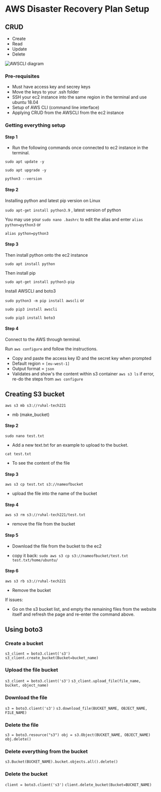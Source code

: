 <h1>AWS Disaster Recovery Plan Setup </h1>

<h2>CRUD</h2>

- Create
- Read 
- Update 
- Delete

![AWSCLI diagram](https://user-images.githubusercontent.com/126012715/234847404-800d0f1e-c2c5-4188-8246-40fdc6a711f3.JPG)

<h3>Pre-requisites</h3>

- Must have access key and secrey keys
- Move the keys to your .ssh folder 
- SSH your ec2 instance into the same region in the terminal and use ubuntu 18.04
- Setup of AWS CLI (command line interface)
- Applying CRUD from the AWSCLI from the ec2 instance


<h3>Getting everything setup</h3>

<h4>Step 1</h4>

- Run the following commands once connected to ec2 instance in the terminal.

`sudo apt update -y`

`sudo apt upgrade -y`

`python3 --version`

<h4>Step 2</h4>

Installing python and latest pip version on Linux

`sudo apt-get install python3.9` , latest version of python

You may use your `sudo nano .bashrc` to edit the alias and enter `alias python=python3` or

`alias python=python3`

<h4>Step 3</h4>

Then install python onto the ec2 instance

`sudo apt install python`

Then install pip

`sudo apt-get install python3-pip`

Install AWSCLI and boto3 

`sudo python3 -m pip install awscli` or

`sudo pip3 install awscli`

`sudo pip3 install boto3`

<h4>Step 4</h4>

Connect to the AWS through terminal.

Run `aws configure` and follow the instructions.

- Copy and paste the access key ID and the secret key when prompted 
- Default region = `[eu-west-1]`
- Output format = `json`
- Validates and show's the content within s3 container `aws s3 ls` if error, re-do the steps from `aws configure`

<h2>Creating S3 bucket </h2>

`aws s3 mb s3://ruhal-tech221`

- mb (make_bucket) 

<h4>Step 2</h4>

`sudo nano test.txt`

- Add a new text.txt for an example to upload to the bucket. 

`cat test.txt`

- To see the content of the file

<h4>Step 3</h4>

`aws s3 cp test.txt s3://nameofbucket`

- upload the file into the name of the bucket

<h4>Step 4</h4>

`aws s3 rm s3://ruhal-tech221/test.txt`

- remove the file from the bucket

<h4>Step 5</h4>

- Download the file from the bucket to the ec2

- copy it back: `sudo aws s3 cp s3://nameofbucket/test.txt test.txt/home/ubuntu/`

<h4>Step 6</h4>

`aws s3 rb s3://ruhal-tech221`

- Remove the bucket

If issues:

- Go on the s3 bucket list, and empty the remaining files from the website itself and refresh the page and re-enter the command above.

<h2>Using boto3 </h2>

<h3>Create a bucket</h3>

`s3_client = boto3.client('s3')`
`s3_client.create_bucket(Bucket=bucket_name)`

<h3>Upload the file bucket </h3>

`s3_client = boto3.client('s3')`
`s3_client.upload_file(file_name, bucket, object_name)`

<h3>Download the file </h3>

`s3 = boto3.client('s3')`
`s3.download_file(BUCKET_NAME, OBJECT_NAME, FILE_NAME)`

<h3>Delete the file</h3>

`s3 = boto3.resource("s3")
obj = s3.Object(BUCKET_NAME, OBJECT_NAME)
obj.delete()`

<h3>Delete everything from the bucket</h3>

`s3.Bucket(BUCKET_NAME).bucket.objects.all().delete()`

<h3>Delete the bucket</h3>

`client = boto3.client('s3')`
`client.delete_bucket(Bucket=BUCKET_NAME)`



